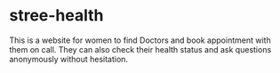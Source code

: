 # stree-health
This is a website for women to find Doctors and book appointment with them on call. They can also check their health status and ask questions anonymously without hesitation. 
